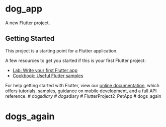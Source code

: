 # dog_app

A new Flutter project.

## Getting Started

This project is a starting point for a Flutter application.

A few resources to get you started if this is your first Flutter project:

- [Lab: Write your first Flutter app](https://flutter.dev/docs/get-started/codelab)
- [Cookbook: Useful Flutter samples](https://flutter.dev/docs/cookbook)

For help getting started with Flutter, view our
[online documentation](https://flutter.dev/docs), which offers tutorials,
samples, guidance on mobile development, and a full API reference.
#   d o g s _ d i a r y 
 
 #   d o g s _ d i a r y 
 
 #   F l u t t e r P r o j e c t 2 _ P e t A p p 
 
 # dogs_again
# dogs_again
